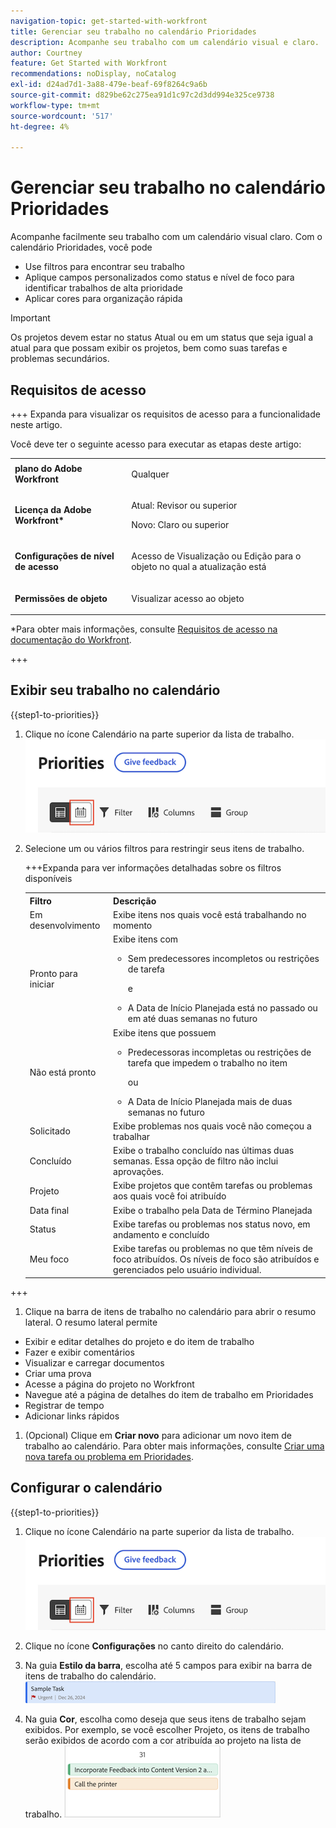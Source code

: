 ```yaml
---
navigation-topic: get-started-with-workfront
title: Gerenciar seu trabalho no calendário Prioridades
description: Acompanhe seu trabalho com um calendário visual e claro.
author: Courtney
feature: Get Started with Workfront
recommendations: noDisplay, noCatalog
exl-id: d24ad7d1-3a88-479e-beaf-69f8264c9a6b
source-git-commit: d829be62c275ea91d1c97c2d3dd994e325ce9738
workflow-type: tm+mt
source-wordcount: '517'
ht-degree: 4%

---
```


# Gerenciar seu trabalho no calendário Prioridades

Acompanhe facilmente seu trabalho com um calendário visual claro. Com o calendário Prioridades, você pode

* Use filtros para encontrar seu trabalho
* Aplique campos personalizados como status e nível de foco para identificar trabalhos de alta prioridade
* Aplicar cores para organização rápida

>[!IMPORTANT]
>
>Os projetos devem estar no status Atual ou em um status que seja igual a atual para que possam exibir os projetos, bem como suas tarefas e problemas secundários.


## Requisitos de acesso

+++ Expanda para visualizar os requisitos de acesso para a funcionalidade neste artigo.

Você deve ter o seguinte acesso para executar as etapas deste artigo:

<table style="table-layout:auto"> 
 <col> 
 </col> 
 <col> 
 </col> 
 <tbody> 
  <tr> 
   <td role="rowheader"><strong>plano do Adobe Workfront</strong></td> 
   <td> <p>Qualquer</p> </td> 
  </tr> 
  <tr> 
   <td role="rowheader"><strong>Licença da Adobe Workfront*</strong></td> 
   <td> 
   <p>Atual: Revisor ou superior</p>
   <p>Novo: Claro ou superior</p> 
   </td> 
  </tr> 
  <tr> 
   <td role="rowheader"><strong>Configurações de nível de acesso</strong></td> 
   <td> <p>Acesso de Visualização ou Edição para o objeto no qual a atualização está</p></td> 
  </tr> 
  <tr> 
   <td role="rowheader"><strong>Permissões de objeto</strong></td> 
   <td> <p>Visualizar acesso ao objeto</p></td> 
  </tr> 
 </tbody> 
</table>

*Para obter mais informações, consulte [Requisitos de acesso na documentação do Workfront](/help/quicksilver/administration-and-setup/add-users/access-levels-and-object-permissions/access-level-requirements-in-documentation.md).

+++

## Exibir seu trabalho no calendário

{{step1-to-priorities}}

1. Clique no ícone Calendário na parte superior da lista de trabalho.
   ![ícone do calendário](assets/calendar-tab.png)
1. Selecione um ou vários filtros para restringir seus itens de trabalho.

   +++Expanda para ver informações detalhadas sobre os filtros disponíveis
   <table>
    <tbody>
    <tr>
    <th>Filtro</th>
    <th>Descrição</th>
    </tr>
        <tr>
        <td>Em desenvolvimento</td>
        <td>Exibe itens nos quais você está trabalhando no momento</td>
        </tr>
        <tr>
        <td>Pronto para iniciar</td>
        <td>Exibe itens com 
        <ul>
        <li>Sem predecessores incompletos ou restrições de tarefa</li>
        <p>e</p>
        <li>A Data de Início Planejada está no passado ou em até duas semanas no futuro</li>
        </ul>
        </td>
        </tr>
        <tr>
        <td>Não está pronto</td>
        <td>Exibe itens que possuem
        <ul>
        <li>Predecessoras incompletas ou restrições de tarefa que impedem o trabalho no item</li>
        <p>ou</p>
        <li>A Data de Início Planejada mais de duas semanas no futuro</li>
        </ul>
        </td>
        </tr>
        <tr>
        <td>Solicitado</td>
        <td>Exibe problemas nos quais você não começou a trabalhar</td>
        </tr>
        <td>Concluído</td>
        <td>Exibe o trabalho concluído nas últimas duas semanas. Essa opção de filtro não inclui aprovações.</td>
        </tr>
        <tr>
        <td>Projeto</td>
        <td>Exibe projetos que contêm tarefas ou problemas aos quais você foi atribuído</td>
        </tr>
        <tr>
        <td>Data final</td>
        <td>Exibe o trabalho pela Data de Término Planejada</td>
        </tr>
        <tr>
        <td>Status</td>
        <td>Exibe tarefas ou problemas nos status novo, em andamento e concluído</td>
        </tr>
        <tr>
        <td>Meu foco</td>
        <td>Exibe tarefas ou problemas no que têm níveis de foco atribuídos. Os níveis de foco são atribuídos e gerenciados pelo usuário individual.</td>
        </tr>
    </tbody>
    </table>

+++

1. Clique na barra de itens de trabalho no calendário para abrir o resumo lateral. O resumo lateral permite

* Exibir e editar detalhes do projeto e do item de trabalho
* Fazer e exibir comentários
* Visualizar e carregar documentos
* Criar uma prova
* Acesse a página do projeto no Workfront
* Navegue até a página de detalhes do item de trabalho em Prioridades
* Registrar de tempo
* Adicionar links rápidos

1. (Opcional) Clique em **Criar novo** para adicionar um novo item de trabalho ao calendário. Para obter mais informações, consulte [Criar uma nova tarefa ou problema em Prioridades](/help/quicksilver/workfront-basics/priorities/create-task-issue-priorities.md).

## Configurar o calendário

{{step1-to-priorities}}

1. Clique no ícone Calendário na parte superior da lista de trabalho.
   ![ícone do calendário](assets/calendar-tab.png)
1. Clique no ícone **Configurações** no canto direito do calendário.

1. Na guia **Estilo da barra**, escolha até 5 campos para exibir na barra de itens de trabalho do calendário.
   ![barra de exemplo](assets/sample-task-for-field-config.png)

1. Na guia **Cor**, escolha como deseja que seus itens de trabalho sejam exibidos. Por exemplo, se você escolher Projeto, os itens de trabalho serão exibidos de acordo com a cor atribuída ao projeto na lista de trabalho.
   ![projeto de cores de amostra](assets/sample-calendar-projects.png)
